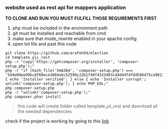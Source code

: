 ### website used as rest api for mappers application

**TO CLONE AND RUN YOU MUST FULFILL THOSE REQUIREMENTS FIRST**  
1. php must be included in the environment path  
2. git must be installed and reachable from cmd  
3. make sure that mode_rewrite enabled in your apache config  
4. open txt file and past this code  

```
git clone https://github.com/arafeh94/election
cd template_yii_rest
php -r "copy('https://getcomposer.org/installer', 'composer-setup.php');"
php -r "if (hash_file('SHA384', 'composer-setup.php') === '544e09ee996cdf60ece3804abc52599c22b1f40f4323403c44d44fdfdd586475ca9813a858088ffbc1f233e9b180f061') { echo 'Installer verified'; } else { echo 'Installer corrupt'; unlink('composer-setup.php'); } echo PHP_EOL;"
php composer-setup.php
php -r "unlink('composer-setup.php');"
php composer.phar install
```


>this code will create folder called template_yii_rest and download all the needed dependencies

check if the project is working by going to this [link](http://localhost/template_yii_rest/web/api)

